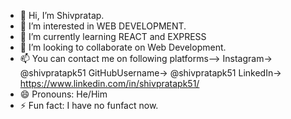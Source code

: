 - 👋 Hi, I’m Shivpratap.
- 👀 I’m interested in WEB DEVELOPMENT.
- 🌱 I’m currently learning REACT and EXPRESS
- 💞️ I’m looking to collaborate on Web Development.
- 📫 You can contact me on following platforms-->
      Instagram-> @shivpratapk51
      GitHubUsername-> @shivpratapk51
      LinkedIn-> https://www.linkedin.com/in/shivpratapk51/
- 😄 Pronouns: He/Him
- ⚡ Fun fact: I have no funfact now.

<!---
Shivpratap/shivpratapk51 is a ✨ special ✨ repository because its `README.md` (this file) appears on your GitHub profile.
You can click the Preview link to take a look at your changes.
--->
